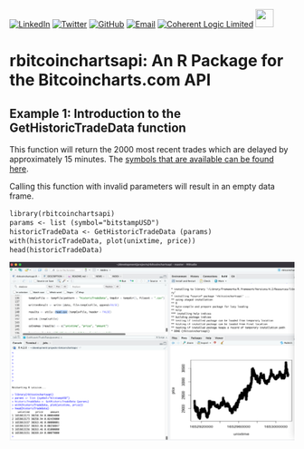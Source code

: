 [![LinkedIn](https://raw.githubusercontent.com/thospfuller/awesome-backlinks/master/images/linkedin_32.png)](https://www.linkedin.com/in/thomasfuller/) [![Twitter](https://raw.githubusercontent.com/thospfuller/awesome-backlinks/master/images/twitter_32.png)](https://twitter.com/ThosPFuller) [![GitHub](https://raw.githubusercontent.com/thospfuller/awesome-backlinks/master/images/github_32.png)](https://github.com/thospfuller) [![Email](https://raw.githubusercontent.com/thospfuller/awesome-backlinks/master/images/email_32.png)](http://eepurl.com/b5jPPj) [![Coherent Logic Limited](https://github.com/thospfuller/awesome-backlinks/blob/master/images/CLSocialIconDarkBlue.png?raw=true)](https://coherentlogic.com?utm_source=rbitcoinchartsapi_on_gh)  [<img src="https://github.com/thospfuller/awesome-backlinks/blob/master/images/meetupcom_social_media_circled_network_64x64.png" height="32" width="32">](https://www.meetup.com/Washington-DC-CTO-Meetup-Group/)

# rbitcoinchartsapi: An R Package for the Bitcoincharts.com API

## Example 1: Introduction to the GetHistoricTradeData function

This function will return the 2000 most recent trades which are delayed by approximately 15 minutes. The [symbols that are available can be found here](http://bitcoincharts.com/markets/).

Calling this function with invalid parameters will result in an empty data frame.

    library(rbitcoinchartsapi)
    params <- list (symbol="bitstampUSD")
    historicTradeData <- GetHistoricTradeData (params)
    with(historicTradeData, plot(unixtime, price))
    head(historicTradeData)

![The rbitcoinchartsapi GetHistoricTradeData function in action!](https://github.com/thospfuller/rbitcoinchartsapi/blob/master/images/rproject-rbitcoinchartsapi-package-gethistorictradedata-example.png?raw=true "The rbitcoinchartsapi GetHistoricTradeData function in action")